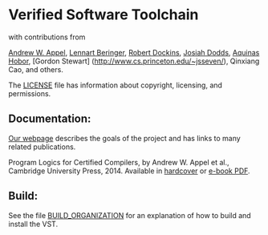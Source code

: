 # Verified Software Toolchain

with contributions from

[Andrew W. Appel](http://www.cs.princeton.edu/~appel/),
[Lennart Beringer](http://www.cs.princeton.edu/~eberinge/),
[Robert Dockins](http://rwd.rdockins.name/),
[Josiah Dodds](http://www.cs.princeton.edu/~jdodds/),
[Aquinas Hobor](http://www.comp.nus.edu.sg/~hobor/),
[Gordon Stewart] (http://www.cs.princeton.edu/~jsseven/),
Qinxiang Cao, and others.

The [LICENSE](LICENSE) file has information about copyright, licensing, and permissions.

## Documentation:

[Our webpage](http://vst.cs.princeton.edu) describes the goals of the project
and has links to many related publications.

Program Logics for Certified Compilers, by Andrew W. Appel et al.,
Cambridge University Press, 2014.
Available in [hardcover](http://www.barnesandnoble.com/w/program-logics-for-certified-compilers-andrew-w-appel/1117300694) or [e-book PDF](http://www.ebooks.com/1642304/program-logics-for-certified-compilers/appel-andrew-w-dockins-robert-hobor-aquinas-bering/).

## Build:

See the file [BUILD_ORGANIZATION](BUILD_ORGANIZATION) for an explanation of how
to build and install the VST.



